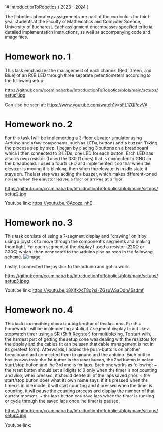 `# IntroductionToRobotics ( 2023 - 2024 )


The Robotics laboratory assignments are part of the curriculum for third-year students at the Faculty of Mathematics and Computer Science, University of Bucharest. Each assignment encompasses specified criteria, detailed implementation instructions, as well as accompanying code and image files.

# Homework no. 1 

This task emphasizes the management of each channel (Red, Green, and Blue) of an RGB LED through three separate potentiometers according to the following setup: 

https://github.com/cosminabarbu/IntroductionToRobotics/blob/main/setups/setup1.jpg

Can also be seen at: https://www.youtube.com/watch?v=sFL1ZQPevVA .


# Homework no. 2

For this task I will be implementing a 3-floor elevator simulator using Arduino and a few components, such as LEDs, buttons and a buzzer. 
Taking the process step by step, I began by placing 3 buttons on a breadboard which I then connected to 3 LEDs, one LED for each button. Each LED has also its own resistor (I used the 330 Ω ones) that is connected to GND on the breadboard. I used a fourth LED and implemented it so that when the elevator is moving it is blinking, then when the elevator is in idle state it stays on. The last step was adding the buzzer, which makes different-toned noises when the elevator leaves a floor or arrives at a floor. 

https://github.com/cosminabarbu/IntroductionToRobotics/blob/main/setups/setup2.jpg


Youtube link: https://youtu.be/r8Axozp_nhE .


# Homework no. 3

This task consists of using a 7-segment display and "drawing" on it by using a joystick to move through the component's segments and making them light. For each segment of the display I used a resistor (220Ω or 330Ω) which I then connected to the arduino pins as seen in the following scheme.
![image](https://github.com/cosminabarbu/IntroductionToRobotics/assets/93591428/20501e15-6f65-4977-972e-3a4cd4d9adfc)

Lastly, I connected the joystick to the arduino and got to work.

https://github.com/cosminabarbu/IntroductionToRobotics/blob/main/setups/setup3.jpeg

Youtube link: https://youtu.be/p8XjfkXcT8g?si=ZGsuWSaOdnA6sdmf

# Homework no. 4

This task is something close to a big brother of the last one. For this homework I will be implementing a 4 digit 7 segment display to act like a stopwatch timer using a SR (Shift Register) for multiplexing. To start with, the hardest part of getting the setup done was dealing with the resistors for the display and the cables (it can be seen that cable management is not in its greatest form). Afterwards, I added the push-buttons on another breadboard and connected them to ground and the arduino. Each button has its own task: the 1st button is the reset button, the 2nd button is called start/stop button and the 3rd one is for laps. Each one works as following:
  ~ the reset button should set all digits to 0 only when the timer is not counting and also, when pressed, it should delete all of the laps saved prior.
  ~ the start/stop button does what its own name says: if it's pressed when the timer is in idle mode, it will start counting and if pressed when the timer is counting, it will pause the counting process and display the number of that current moment.
  ~ the laps button can save laps when the timer is running or cycle through the saved laps once the timer is paused. 

https://github.com/cosminabarbu/IntroductionToRobotics/blob/main/setups/setup4.jpg

Youtube link: 

